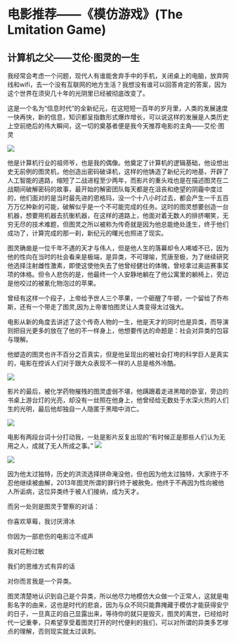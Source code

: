 # 电影推荐——《模仿游戏》(The Lmitation Game)
##  计算机之父——艾伦·图灵的一生

我经常会考虑一个问题，现代人有谁能舍弃手中的手机，关闭桌上的电脑，放弃网线和wifi，去一个没有互联网的地方生活？我想没有谁可以回答肯定的答案，因为这个世界在须臾几十年的光阴里已经被彻底改变了。

这是一个名为“信息时代”的全新纪元，在这短短一百年的岁月里，人类的发展速度一快再快，新的信息，知识都呈指数形式爆炸增长，可以说这样的发展是人类历史上空前绝后的伟大瞬间，这一切的奠基者便是我今天推荐电影的主角——艾伦·图灵

![](https://pic1.zhimg.com/80/9b7e388bbfb328166891d2cedd571908_hd.jpg)

他是计算机行业的祖师爷，也是我的偶像。他奠定了计算机的逻辑基础，他设想出史无前例的图灵机，他创造出密码破译机，这样的他铸造了新纪元的地基，开辟了人工智能的道路，缩短了二战进程至少两年，而影片的重头戏也是在描述图灵在二战期间破解密码的故事，最开始的解密团队每天都是在沮丧和绝望的阴霾中度过的，他们面对的是当时最先进的恩格玛，没一个十八小时过去，都会产生一千五百万万亿种新的可能，破解似乎是一个不可能完成的任务。这时的图灵想要创造一台机器，想要用机器去抗衡机器，在这样的道路上，他面对着无数人的排挤嘲笑，无穷无尽的技术难题，但图灵之所以被称为传奇就是因为他总能绝处逢生，终于他们成功了，计算完成的那一刹，新纪元的曙光也照进了现实。

图灵确凿是一位千年不遇的天才与伟人，但是他人生的落幕却令人唏嘘不已，因为他的性向在当时的社会看来是极端，是异类，不可理喻，荒唐至极，为了继续研究他选择注射雌性激素，即使这使他失去了他曾经健壮的体魄，曾经拿过奥运赛事奖项的体格。但令人悲伤的是，他最终一个人安静地躺在了他公寓里的躺椅上，旁边是他咬过的被氰化物泡过的苹果。

曾经有这样一个段子，上帝给予世人三个苹果，一个砸醒了牛顿，一个留给了乔布斯，还有一个带走了图灵,因为上帝害怕图灵让人类变得太过强大。

电影从新的角度去讲述了这个传奇人物的一生，他是天才的同时也是异类，而导演则把目光更多的放在了他的不一样身上，他想要传达的命题是：社会对异类的包容与理解。

他塑造的图灵也许不百分之百真实，但是他呈现出的被社会打垮的科学巨人是真实的，电影在控诉人们对于跟大众表现不一样的人总是格外冷酷。

![](https://pic3.zhimg.com/80/86b32bfe39fb160eebf04ca0edd9a7f6_hd.jpg)


影片的最后，被化学药物摧残的图灵虚弱不堪，他蹒跚着走进黑暗的卧室，旁边的书桌上游台灯的光亮，却没有一丝照在他身上，他曾经给无数处于水深火热的人们生的光明，最后他却独自一人隐匿于黑暗中消亡。

![](https://pic2.zhimg.com/80/d112a571f90156ff8cd2f303584923ed_hd.jpg)

电影有两段台词十分打动我，一处是影片反复出现的“有时候正是那些人们认为无用之人，成就了无人所成之事。”
![](https://pic2.zhimg.com/80/51bb1f8ffff36d630325c64c597bdfe5_hd.jpg)

![](https://pic3.zhimg.com/80/918f51bf337f956c11f2662ce5358582_hd.jpg)

因为他太过独特，历史的洪流选择拼命淹没他，但也因为他太过独特，大家终于不忍他继续被曲解，2013年图灵所谓的罪行终于被赦免，他终于不再因为性向被他人所诟病，这位异类终于被人们接纳，成为天才。

而另一处则是图灵于警察的对话：

你喜欢草莓，我讨厌滑冰

你因为一部悲伤的电影泣不成声

我对花粉过敏

我们的思维方式有异的话

对你而言我是一个异类。

图灵清楚地认识到自己是个异类，所以他尽力地模仿大众做一个正常人，这就是电影名字的由来，这也是时代的悲哀，因为与众不同只能靠掩藏于模仿才能获得安宁的日子，一旦真正的自己显露出来，等待你的就只是毁灭，图灵的离世，已经给时代一记重拳，只希望享受着图灵打开的时代便利的我们，可以对所谓的异类多艺嗲点的理解，否则现实就太过讽刺。
